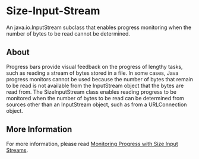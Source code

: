Size-Input-Stream
=================

An java.io.InputStream subclass that enables progress monitoring when the number of bytes to be read cannot be determined.

About
-----

Progress bars provide visual feedback on the progress of lengthy tasks, such as reading a stream of bytes stored in a file. In some cases, Java progress monitors cannot be used because the number of bytes that remain to be read is not available from the InputStream object that the bytes are read from. The SizeInputStream class enables reading progress to be monitored when the number of bytes to be read can be determined from sources other than an InputStream object, such as from a URLConnection object.

More Information
----------------

For more information, please read [Monitoring Progress with Size Input Streams](http://usabilityetc.com/articles/size-input-streams/).

